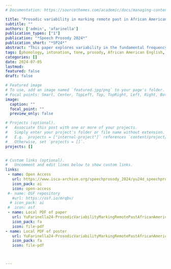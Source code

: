 ```yaml
---
# Documentation: https://sourcethemes.com/academic/docs/managing-content/

title: "Prosodic variability in marking remote past in African American English"
subtitle: ""
authors: ['admin', 'afarinella']
publication_types: ["1"]
publication: "*Speech Prosody 2024*"
publication_short: "*SP24*"
abstract: "This paper explores variability in the fundamental frequency (f0) of utterances containing the remote past marker BIN in African American English, which has been described as having higher f0, intensity and duration relative to preceding material, and reduced f0 following, though with some interspeaker variability (Green et al. 2022). Here we re-analyze data from Green et al. (2022) to characterize the space of possible phonetic realizations of BIN utterances. We computed the 90th percentile f0 value in pre-/on-/post-BIN regions to create a 3-point ``topline" f0 shape profile of the utterance  (Cooper & Sorensen 1981) and performed time series clustering and principal components analysis (PCA). Two clusters were identified, one with higher f0 on BIN and lower f0 post-BIN, and one with lower f0 on BIN and higher f0 post-BIN. Results from PCA indicate speakers vary along two dimensions: one relating to pre-BIN f0 and one to post-BIN f0. Both dimensions were tied to f0 height on BIN, demonstrating the role that global aspects of the contour play in the variability. We show how the topline representation of f0 contour shape is robust to missing values and uncontrolled sentences and thus useful for naturalistic speech."
tags: [phonology, intonation, tone, prosody, African American English, aspect, semantics, syntax-prosody, methodology]
categories: []
date: 2024-07-05
lastmod:
featured: false
draft: false

# Featured image
# To use, add an image named `featured.jpg/png` to your page's folder.
# Focal points: Smart, Center, TopLeft, Top, TopRight, Left, Right, BottomLeft, Bottom, BottomRight.
image:
  caption: ""
  focal_point: ""
  preview_only: false

# Projects (optional).
#   Associate this post with one or more of your projects.
#   Simply enter your project's folder or file name without extension.
#   E.g. `projects = ["internal-project"]` references `content/project/deep-learning/index.md`.
#   Otherwise, set `projects = []`.
projects: []


# Custom links (optional).
#   Uncomment and edit lines below to show custom links.
links:
 - name: Open Access
   url: https://www.isca-archive.org/speechprosody_2024/yu24d_speechprosody.html
   icon_pack: ai
   icon: open-access
 #- name: OSF repository
   #url: https://osf.io/mrqbv/
  # icon_pack: ai
 #  icon: osf
 - name: Local PDF of paper
   url: YuFarinella24-ProsodicVariabilityMarkingRemotePastAfricanAmericanEnglish.pdf
   icon_pack: fa
   icon: file-pdf
- name: Local PDF of poster
   url: YuFarinella24-ProsodicVariabilityMarkingRemotePastAfricanAmericanEnglishPoster.pdf
   icon_pack: fa
   icon: file-pdf



---
```

